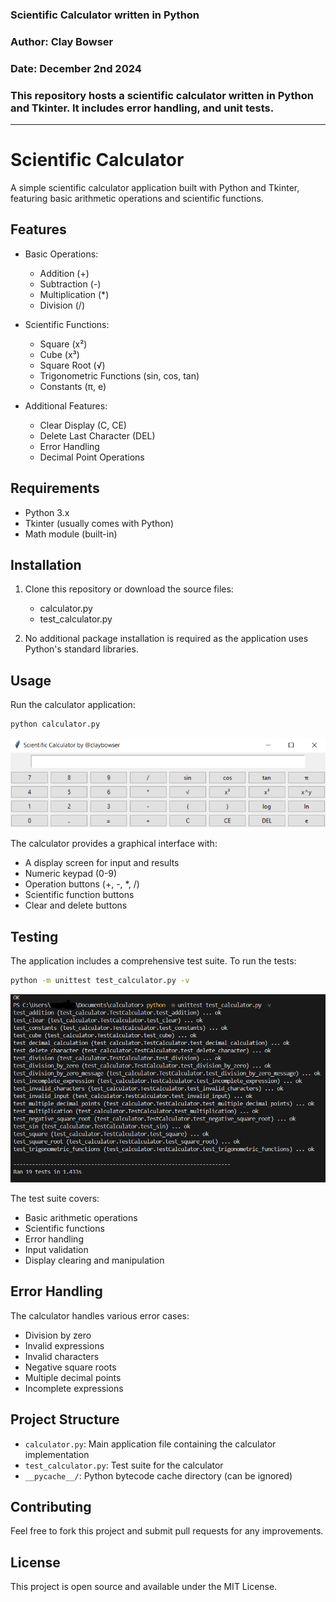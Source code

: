 ### Scientific Calculator written in Python
### Author: Clay Bowser
### Date: December 2nd 2024
### This repository hosts a scientific calculator written in Python and Tkinter. It includes error handling, and unit tests.
---
# Scientific Calculator

A simple scientific calculator application built with Python and Tkinter, featuring basic arithmetic operations and scientific functions.

## Features

- Basic Operations:
  - Addition (+)
  - Subtraction (-)
  - Multiplication (*)
  - Division (/)

- Scientific Functions:
  - Square (x²)
  - Cube (x³)
  - Square Root (√)
  - Trigonometric Functions (sin, cos, tan)
  - Constants (π, e)

- Additional Features:
  - Clear Display (C, CE)
  - Delete Last Character (DEL)
  - Error Handling
  - Decimal Point Operations

## Requirements

- Python 3.x
- Tkinter (usually comes with Python)
- Math module (built-in)

## Installation

1. Clone this repository or download the source files:
   - calculator.py
   - test_calculator.py

2. No additional package installation is required as the application uses Python's standard libraries.

## Usage

Run the calculator application:
```bash
python calculator.py
```
![2024-12-02 Screenshot of graphical user interface of calculator by Clay Bowser.](calculator-ui.PNG "2024-12-02 Screenshot of graphical user interface of calculator by Clay Bowser.")

The calculator provides a graphical interface with:
- A display screen for input and results
- Numeric keypad (0-9)
- Operation buttons (+, -, *, /)
- Scientific function buttons
- Clear and delete buttons

## Testing

The application includes a comprehensive test suite. To run the tests:
```bash
python -m unittest test_calculator.py -v
```

![2024-12-02 Screenshot of output of calculator unit test showing no failures.](calculator-unit-test-output.PNG "2024-12-02 Screenshot of output of calculator unit test showing no failures.")

The test suite covers:
- Basic arithmetic operations
- Scientific functions
- Error handling
- Input validation
- Display clearing and manipulation

## Error Handling

The calculator handles various error cases:
- Division by zero
- Invalid expressions
- Invalid characters
- Negative square roots
- Multiple decimal points
- Incomplete expressions

## Project Structure

- `calculator.py`: Main application file containing the calculator implementation
- `test_calculator.py`: Test suite for the calculator
- `__pycache__/`: Python bytecode cache directory (can be ignored)

## Contributing

Feel free to fork this project and submit pull requests for any improvements.

## License

This project is open source and available under the MIT License.
